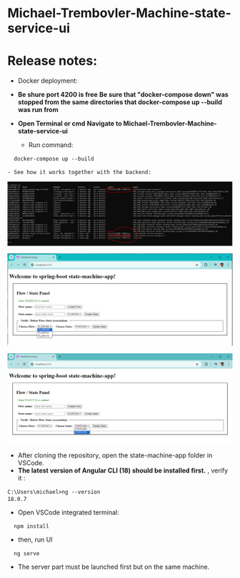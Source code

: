 # Michael-Trembovler-Machine-state-service-ui

# Release notes:
- Docker deployment:

- **Be shure port 4200 is free**
**Be sure that "docker-compose down" was stopped from the same directories that docker-compose up --build was run from**
- **Open Terminal or cmd**
**Navigate to Michael-Trembovler-Machine-state-service-ui**

    - Run command:
```
  docker-compose up --build
```
    - See how it works together with the backend:
![Docker Log](images/Docker-log.PNG)

![Flows](images/Flows.PNG)

![States Log](images/States.PNG)


- After cloning the repository, open the state-machine-app folder in VSCode.
- **The latest version of Angular CLI (18) should be installed first.** , verify it :

```
C:\Users\michael>ng --version
18.0.7
```
- Open VSCode integrated terminal:
```
  npm install
```

- then, run UI
```
  ng serve
```

- The server part must be launched first but on the same machine.
